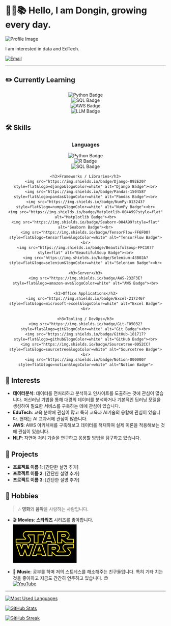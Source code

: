 # <br>🧑‍💻📚 Hello, I am Dongin, growing every day.

![Profile Image](Insert_Image_Link_Here)

I am interested in data and EdTech.

[![Email](https://img.shields.io/badge/Email-donginterran%40naver.com-D14836?style=flat&logo=gmail&logoColor=white)](mailto:donginterran@naver.com)

---

## ✏️ Currently Learning

<div align="center">
    <img src="https://img.shields.io/badge/Python-3776AB?style=flat&logo=python&logoColor=white" alt="Python Badge"><br>
    <img src="https://img.shields.io/badge/SQL-003B57?style=flat&logo=postgresql&logoColor=white" alt="SQL Badge"><br>
    <img src="https://img.shields.io/badge/AWS-232F3E?style=flat&logo=amazon-aws&logoColor=white" alt="AWS Badge"><br>
    <img src="https://img.shields.io/badge/LLM-FF6F00?style=flat&logo=openai&logoColor=white" alt="LLM Badge">
</div>

## 🛠 Skills

<div align="center">
    <h3>Languages</h3>
    <img src="https://img.shields.io/badge/Python-3776AB?style=flat&logo=python&logoColor=white" alt="Python Badge"><br>
    <img src="https://img.shields.io/badge/R-276DC3?style=flat&logo=r&logoColor=white" alt="R Badge"><br>
    <img src="https://img.shields.io/badge/SQL-003B57?style=flat&logo=postgresql&logoColor=white" alt="SQL Badge"><br>

    <h3>Frameworks / Libraries</h3>
    <img src="https://img.shields.io/badge/Django-092E20?style=flat&logo=django&logoColor=white" alt="Django Badge"><br>
    <img src="https://img.shields.io/badge/Pandas-150458?style=flat&logo=pandas&logoColor=white" alt="Pandas Badge"><br>
    <img src="https://img.shields.io/badge/NumPy-013243?style=flat&logo=numpy&logoColor=white" alt="NumPy Badge"><br>
    <img src="https://img.shields.io/badge/Matplotlib-004A99?style=flat" alt="Matplotlib Badge"><br>
    <img src="https://img.shields.io/badge/Seaborn-004A99?style=flat" alt="Seaborn Badge"><br>
    <img src="https://img.shields.io/badge/TensorFlow-FF6F00?style=flat&logo=tensorflow&logoColor=white" alt="TensorFlow Badge"><br>
    <img src="https://img.shields.io/badge/BeautifulSoup-FFC107?style=flat" alt="BeautifulSoup Badge"><br>
    <img src="https://img.shields.io/badge/Selenium-43B02A?style=flat&logo=selenium&logoColor=white" alt="Selenium Badge"><br>

    <h3>Server</h3>
    <img src="https://img.shields.io/badge/AWS-232F3E?style=flat&logo=amazon-aws&logoColor=white" alt="AWS Badge"><br>

    <h3>Office Applications</h3>
    <img src="https://img.shields.io/badge/Excel-217346?style=flat&logo=microsoft-excel&logoColor=white" alt="Excel Badge"><br>

    <h3>Tooling / DevOps</h3>
    <img src="https://img.shields.io/badge/Git-F05032?style=flat&logo=git&logoColor=white" alt="Git Badge"><br>
    <img src="https://img.shields.io/badge/GitHub-181717?style=flat&logo=github&logoColor=white" alt="GitHub Badge"><br>
    <img src="https://img.shields.io/badge/Sourcetree-0052CC?style=flat&logo=sourcetree&logoColor=white" alt="Sourcetree Badge"><br>
    <img src="https://img.shields.io/badge/Notion-000000?style=flat&logo=notion&logoColor=white" alt="Notion Badge">
</div>

## 👀 Interests
- **데이터분석**: 데이터를 전처리하고 분석하고 인사이트를 도출하는 것에 관심이 많습니다. 머신러닝 기법을 통해 대량의 데이터를 분석하거나 기본적인 딥러닝 모델을 생성하여 필요한 서비스를 구축하는 데에 관심이 있습니다.
- **EduTech**: 교육 분야에 관심이 많고 특히 교육과 AI기술의 융합에 관심이 있습니다. 현재는 AI 교과서에 관심이 많습니다.
- **AWS**: AWS 아키텍처를 구축해보고 데이터를 적재하여 실제 이론을 적용해보는 것에 관심이 있습니다.
- **NLP**: 자연어 처리 기술을 연구하고 응용할 방법을 탐구하고 있습니다.

## 📂 Projects
- **프로젝트 이름 1**: [간단한 설명 추가]
- **프로젝트 이름 2**: [간단한 설명 추가]
- **프로젝트 이름 3**: [간단한 설명 추가]

## 🎸 Hobbies

> 🎶 **영화**와 **음악**을 사랑하는 사람입니다.

- 🎬 **Movies**: **스타워즈** 시리즈를 좋아합니다.  
  <img src="./image.png" alt="Star Wars" width="200"/>

- 🎸 **Music**: 공부를 하며 저의 스트레스를 해소해주는 친구들입니다. 특히 기타 치는 것을 좋아하고 지금도 간간히 연주하고 있습니다. 😊  
  [![YouTube](https://img.shields.io/badge/YouTube-FF0000?style=flat&logo=youtube&logoColor=white)](https://youtu.be/x2lcoxabpVk?si=M6IMlwey_YTB3NDW)


---

[![Most Used Languages](https://github-readme-stats.vercel.app/api/top-langs/?username=DonginJeon&layout=compact&theme=dark)](https://github.com/DonginJeon)

[![GitHub Stats](https://github-readme-stats.vercel.app/api?username=DonginJeon&show_icons=true&theme=dark)](https://github.com/DonginJeon)

[![GitHub Streak](https://streak-stats.demolab.com/?user=DonginJeon&theme=dark)](https://github.com/DonginJeon)
